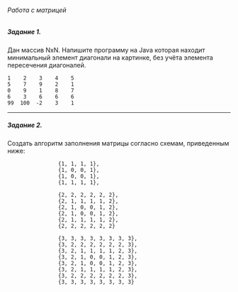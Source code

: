 ###### Работа с матрицей

##### Задание 1.
Дан массив NxN. Напишите программу на Java которая находит минимальный элемент диагонали на картинке, без учёта элемента пересечения диагоналей.
```
1    2    3    4    5
5    7    9    2    1
0    9    1    8    7
6    3    6    6    6
99  100  -2    3    1
```
***
##### Задание 2.
Создать алгоритм заполнения матрицы согласно схемам, приведенным ниже:
```
                {1, 1, 1, 1},
                {1, 0, 0, 1},
                {1, 0, 0, 1},
                {1, 1, 1, 1},
                
                {2, 2, 2, 2, 2, 2},
                {2, 1, 1, 1, 1, 2},
                {2, 1, 0, 0, 1, 2},
                {2, 1, 0, 0, 1, 2},
                {2, 1, 1, 1, 1, 2},
                {2, 2, 2, 2, 2, 2}
                
                {3, 3, 3, 3, 3, 3, 3, 3},
                {3, 2, 2, 2, 2, 2, 2, 3},
                {3, 2, 1, 1, 1, 1, 2, 3},
                {3, 2, 1, 0, 0, 1, 2, 3},
                {3, 2, 1, 0, 0, 1, 2, 3},
                {3, 2, 1, 1, 1, 1, 2, 3},
                {3, 2, 2, 2, 2, 2, 2, 3},
                {3, 3, 3, 3, 3, 3, 3, 3}
```

